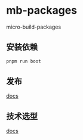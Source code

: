# mb-packages

micro-build-packages

## 安装依赖

```bash
pnpm run boot
```

## 发布

[docs](./docs/monorepo%20-%20pnpm.md)

## 技术选型

[docs](./docs/selection.md)
